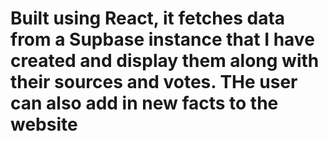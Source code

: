 # Built using React, it fetches data from a Supbase instance that I have created and display them along with their sources and votes. THe user can also add in new facts to the website

